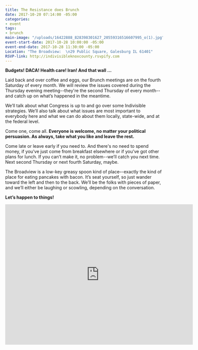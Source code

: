 ```yaml
---
title: The Resistance does Brunch
date: 2017-10-20 07:14:00 -05:00
categories:
- event
tags:
- brunch
main-image: "/uploads/16422888_828398301627_20559316516607995_o(1).jpg"
event-start-date: 2017-10-28 10:00:00 -05:00
event-end-date: 2017-10-28 11:30:00 -05:00
Location: "The Broadview:  \n29 Public Square, Galesburg IL 61401"
RSVP-link: http://indivisibleknoxcounty.rsvpify.com
---
```


**Budgets! DACA! Health care! Iran! And that wall …**

Laid back and over coffee and eggs, our Brunch meetings are on the fourth Saturday of every month. We will review the issues covered during the Thursday evening meeting--they're the second Thursday of every month--and catch up on what’s happened in the meantime.

We’ll talk about what Congress is up to and go over some Indivisible strategies. We’ll also talk about what issues are most important to everybody here and what we can do about them locally, state-wide, and at the federal level. 

Come one, come all. **Everyone is welcome, no matter your political persuasion. As always, take what you like and leave the rest.**

Come late or leave early if you need to. And there's no need to spend money, if you’ve just come from breakfast elsewhere or if you’ve got other plans for lunch. If you can’t make it, no problem--we’ll catch you next time. Next second Thursday or next fourth Saturday, maybe.

The Broadview is a low-key greasy spoon kind of place–-exactly the kind of place for eating pancakes with bacon. It’s seat yourself, so just wander toward the left and then to the back. We’ll be the folks with pieces of paper, and we’ll either be laughing or scowling, depending on the conversation.

**Let’s happen to things!**



<iframe src="https://www.google.com/maps/embed?pb=!1m18!1m12!1m3!1d3013.5200871436064!2d-90.3740991845878!3d40.94818407930686!2m3!1f0!2f0!3f0!3m2!1i1024!2i768!4f13.1!3m3!1m2!1s0x87e1be08afcec89d%3A0xce4691f8d4339a03!2sBroadview+Restaurant+%26+Lounge!5e0!3m2!1sen!2sus!4v1508634566264" width="600" height="450" frameborder="0" style="border:0" allowfullscreen></iframe>